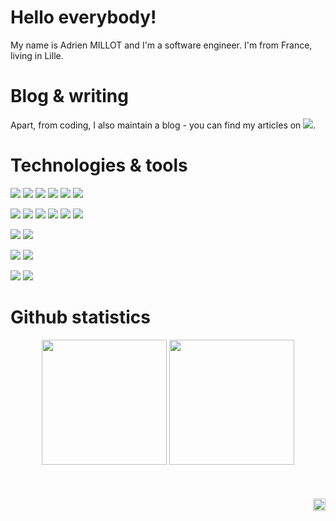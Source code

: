 # Hello everybody!

My name is Adrien MILLOT and I'm a software engineer. I'm from France, living in Lille.

# Blog & writing

Apart, from coding, I also maintain a blog - you can find my articles on [![](https://img.shields.io/badge/medium-informational?style=flat&logo=medium)](https://2701.medium.com/).


# Technologies & tools

![](https://img.shields.io/badge/language-c-informational?style=flat&logo=c&logoColor=white&color=2bbc8a)
![](https://img.shields.io/badge/language-python-informational?style=flat&logo=python&logoColor=white&color=2bbc8a)
![](https://img.shields.io/badge/language-bash-informational?style=flat&logo=bash&logoColor=white&color=2bbc8a)
![](https://img.shields.io/badge/language-javascript-informational?style=flat&logo=javascript&logoColor=white&color=2bbc8a)
![](https://img.shields.io/badge/language-php-informational?style=flat&logo=php&logoColor=white&color=2bbc8a)
![](https://img.shields.io/badge/language-dart-informational?style=flat&logo=dart&logoColor=white&color=2bbc8a)

![](https://img.shields.io/badge/framework-symfony-informational?style=flat&logo=symfony&logoColor=white&color=e38b19)
![](https://img.shields.io/badge/framework-flask-informational?style=flat&logo=flask&logoColor=white&color=e38b19)
![](https://img.shields.io/badge/framework-django-informational?style=flat&logo=django&logoColor=white&color=e38b19)
![](https://img.shields.io/badge/framework-flutter-informational?style=flat&logo=flutter&logoColor=white&color=e38b19)
![](https://img.shields.io/badge/framework-angular-informational?style=flat&logo=angular&logoColor=white&color=e38b19)
![](https://img.shields.io/badge/framework-react-informational?style=flat&logo=react&logoColor=white&color=e38b19)

![](https://img.shields.io/badge/orm-doctrine-informational?style=flat&logo=doctrine&logoColor=white&color=c216d9)
![](https://img.shields.io/badge/orm-sqlalchemy-informational?style=flat&logo=sqlalchemy&logoColor=white&color=c216d9)


![](https://img.shields.io/badge/tools-vscode-informational?style=flat&logo=vscode&logoColor=white&color=de1f6b)
![](https://img.shields.io/badge/tools-docker-informational?style=flat&logo=docker&logoColor=white&color=de1f6b)


![](https://img.shields.io/badge/os-linux-informational?style=flat&logo=linux&logoColor=white&color=15afd6)
![](https://img.shields.io/badge/os-macos-informational?style=flat&logo=macos&logoColor=white&color=15afd6)

# Github statistics

<div align="center">

<img height="200" src="https://github-readme-stats.vercel.app/api/top-langs/?username=adrienmillot&hide=java,html,tex&title_color=ffffff&text_color=c9cacc&bg_color=1d1f21&langs_count=3&theme=dark" />

<img height="200" src="https://github-readme-stats.vercel.app/api?username=adrienmillot&show_icons=true&theme=dark&bg_color=1d1f21" />

</div>

<br />
<br />
<br />

<div align="right">
<img height="20" src="https://komarev.com/ghpvc/?username=adrienmillot&label=Views&color=2fbf64&style=flat" alt="views on github" />
</div>


